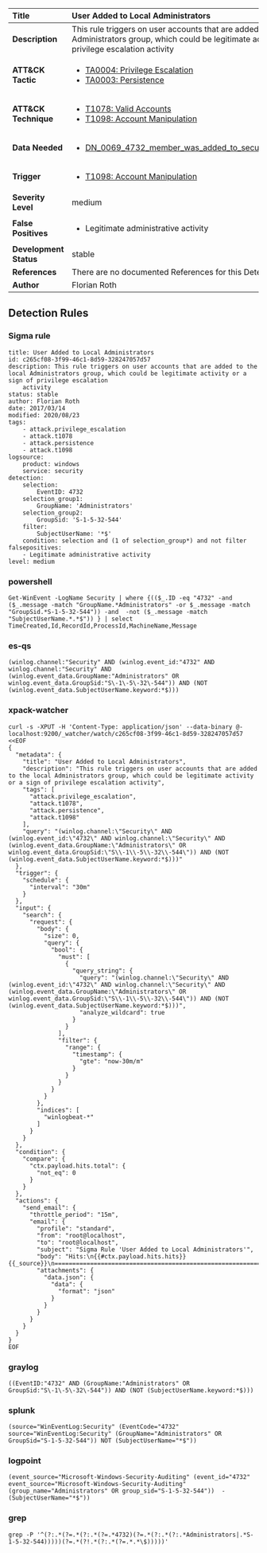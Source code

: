 | Title                    | User Added to Local Administrators       |
|:-------------------------|:------------------|
| **Description**          | This rule triggers on user accounts that are added to the local Administrators group, which could be legitimate activity or a sign of privilege escalation activity |
| **ATT&amp;CK Tactic**    |  <ul><li>[TA0004: Privilege Escalation](https://attack.mitre.org/tactics/TA0004)</li><li>[TA0003: Persistence](https://attack.mitre.org/tactics/TA0003)</li></ul>  |
| **ATT&amp;CK Technique** | <ul><li>[T1078: Valid Accounts](https://attack.mitre.org/techniques/T1078)</li><li>[T1098: Account Manipulation](https://attack.mitre.org/techniques/T1098)</li></ul>  |
| **Data Needed**          | <ul><li>[DN_0069_4732_member_was_added_to_security_enabled_local_group](../Data_Needed/DN_0069_4732_member_was_added_to_security_enabled_local_group.md)</li></ul>  |
| **Trigger**              | <ul><li>[T1098: Account Manipulation](../Triggers/T1098.md)</li></ul>  |
| **Severity Level**       | medium |
| **False Positives**      | <ul><li>Legitimate administrative activity</li></ul>  |
| **Development Status**   | stable |
| **References**           |  There are no documented References for this Detection Rule yet  |
| **Author**               | Florian Roth |


## Detection Rules

### Sigma rule

```
title: User Added to Local Administrators
id: c265cf08-3f99-46c1-8d59-328247057d57
description: This rule triggers on user accounts that are added to the local Administrators group, which could be legitimate activity or a sign of privilege escalation
    activity
status: stable
author: Florian Roth
date: 2017/03/14
modified: 2020/08/23
tags:
    - attack.privilege_escalation
    - attack.t1078
    - attack.persistence
    - attack.t1098
logsource:
    product: windows
    service: security
detection:
    selection:
        EventID: 4732
    selection_group1:
        GroupName: 'Administrators'
    selection_group2:
        GroupSid: 'S-1-5-32-544'
    filter:
        SubjectUserName: '*$'
    condition: selection and (1 of selection_group*) and not filter
falsepositives:
    - Legitimate administrative activity
level: medium

```





### powershell
    
```
Get-WinEvent -LogName Security | where {(($_.ID -eq "4732" -and ($_.message -match "GroupName.*Administrators" -or $_.message -match "GroupSid.*S-1-5-32-544")) -and  -not ($_.message -match "SubjectUserName.*.*$")) } | select TimeCreated,Id,RecordId,ProcessId,MachineName,Message
```


### es-qs
    
```
(winlog.channel:"Security" AND (winlog.event_id:"4732" AND winlog.channel:"Security" AND (winlog.event_data.GroupName:"Administrators" OR winlog.event_data.GroupSid:"S\-1\-5\-32\-544")) AND (NOT (winlog.event_data.SubjectUserName.keyword:*$)))
```


### xpack-watcher
    
```
curl -s -XPUT -H 'Content-Type: application/json' --data-binary @- localhost:9200/_watcher/watch/c265cf08-3f99-46c1-8d59-328247057d57 <<EOF
{
  "metadata": {
    "title": "User Added to Local Administrators",
    "description": "This rule triggers on user accounts that are added to the local Administrators group, which could be legitimate activity or a sign of privilege escalation activity",
    "tags": [
      "attack.privilege_escalation",
      "attack.t1078",
      "attack.persistence",
      "attack.t1098"
    ],
    "query": "(winlog.channel:\"Security\" AND (winlog.event_id:\"4732\" AND winlog.channel:\"Security\" AND (winlog.event_data.GroupName:\"Administrators\" OR winlog.event_data.GroupSid:\"S\\-1\\-5\\-32\\-544\")) AND (NOT (winlog.event_data.SubjectUserName.keyword:*$)))"
  },
  "trigger": {
    "schedule": {
      "interval": "30m"
    }
  },
  "input": {
    "search": {
      "request": {
        "body": {
          "size": 0,
          "query": {
            "bool": {
              "must": [
                {
                  "query_string": {
                    "query": "(winlog.channel:\"Security\" AND (winlog.event_id:\"4732\" AND winlog.channel:\"Security\" AND (winlog.event_data.GroupName:\"Administrators\" OR winlog.event_data.GroupSid:\"S\\-1\\-5\\-32\\-544\")) AND (NOT (winlog.event_data.SubjectUserName.keyword:*$)))",
                    "analyze_wildcard": true
                  }
                }
              ],
              "filter": {
                "range": {
                  "timestamp": {
                    "gte": "now-30m/m"
                  }
                }
              }
            }
          }
        },
        "indices": [
          "winlogbeat-*"
        ]
      }
    }
  },
  "condition": {
    "compare": {
      "ctx.payload.hits.total": {
        "not_eq": 0
      }
    }
  },
  "actions": {
    "send_email": {
      "throttle_period": "15m",
      "email": {
        "profile": "standard",
        "from": "root@localhost",
        "to": "root@localhost",
        "subject": "Sigma Rule 'User Added to Local Administrators'",
        "body": "Hits:\n{{#ctx.payload.hits.hits}}{{_source}}\n================================================================================\n{{/ctx.payload.hits.hits}}",
        "attachments": {
          "data.json": {
            "data": {
              "format": "json"
            }
          }
        }
      }
    }
  }
}
EOF

```


### graylog
    
```
((EventID:"4732" AND (GroupName:"Administrators" OR GroupSid:"S\-1\-5\-32\-544")) AND (NOT (SubjectUserName.keyword:*$)))
```


### splunk
    
```
(source="WinEventLog:Security" (EventCode="4732" source="WinEventLog:Security" (GroupName="Administrators" OR GroupSid="S-1-5-32-544")) NOT (SubjectUserName="*$"))
```


### logpoint
    
```
(event_source="Microsoft-Windows-Security-Auditing" (event_id="4732" event_source="Microsoft-Windows-Security-Auditing" (group_name="Administrators" OR group_sid="S-1-5-32-544"))  -(SubjectUserName="*$"))
```


### grep
    
```
grep -P '^(?:.*(?=.*(?:.*(?=.*4732)(?=.*(?:.*(?:.*Administrators|.*S-1-5-32-544)))))(?=.*(?!.*(?:.*(?=.*.*\$)))))'
```



